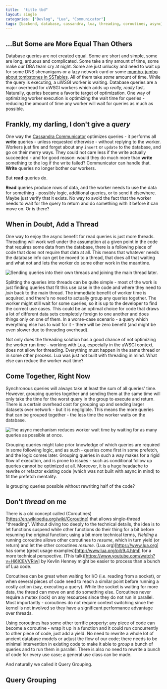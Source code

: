 ```yaml
---
title:  "title tbd"
layout: single
categories: ["Devlog", "Lua", "Communicator"]
tags: [backend, database, cassandra, lua, threading, coroutines, async]
---
```

<!-- todo: title -->

## ...But Some are More Equal Than Others
Database queries are not created equal. Some are short and simple, some are long, arduous and complicated. Some take a tiny amount of time, some make our DBA team cry at night. Some are just unlucky and need to wait up for some DNS shenanigans or a lazy network card or some [mumbo-jumbo about tombstones in SSTables](https://medium.com/walmartglobaltech/tombstones-in-apache-cassandra-d0a068a72dcc). All of them take _some_ amount of time. While the query is executing, a uWSGI worker is waiting. Database queries are a major overhead for uWSGI workers which adds up _really, really_ fast. Naturally, queries became a favorite target of optimization. One way of optimizing worker execution is optimizing the wait time for queries - reducing the amount of time any worker will wait for queries as much as possible.

## Frankly, my darling, I don't give a _query_
One way the [Cassandra Communicator](https://moo64c.github.io/articles/2021/08/15/Cassandra-A-Scale-y-Story/) optimizes queries - it performs all **write** queries - unless requested otherwise - without replying to the worker. Workers just fire and forget about any `insert` or `update` to the database, and go on their merry ways. They could not care less if the write actually succeeded - and for good reason: would they do much more than **write** something to the log if the write failed? Communicator can handle that. **Write** queries no longer bother our workers.

But **read** queries do.

**Read** queries produce rows of data, and the worker needs to use the data for something - possibly logic, additional queries, or to send it elsewhere. Maybe just verify that it exists. No way to avoid the fact that the worker needs to wait for the query to return and do something with it before it can move on. Or is there? 

<!-- todo: better title -->
## When in Doubt, Add a Thread
One way to enjoy the async benefit for read queries is just more threads. Threading will work well under the assumption at a given point in the code that requires some data from the database, there is a following piece of code that does not require that data at all. This means that whatever needs the database info can get be moved to a thread, that does all that waiting and what not and lets the worker do some other work in the meantime.

![Sending queries into their own threads and joining the main thread later.](https://moo64c.github.io/assets/images/2022-08-20-Query%20Grouping/threading.png)

Splitting the queries into threads can be quite simple - most of the work is just finding queries that fit this use case in the code and where they need to _join_ back to the main thread. The immediate benefit of worker time is acquired, and there's no need to actually group any queries together. The worker might still wait for some queries, so it is up to the developer to find the correct use cases. This could be an optimal choice for code that draws a lot of different data sets completely foreign to one another and does things only on one of them. In a worse-case scenario - a query which everything else has to wait for it - there will be zero benefit (and might be even slower due to threading overhead).

Not only does the threading solution has a good chance of not optimizing the worker run time - working with Lua, especially in the uWSGI context, does not allow for threading. Everything must happen in the same thread or in some other process. Lua was just not built with threading in mind. What else can reduce the worker wait time?

## Come Together, Right Now
Synchronous queries will always take at least the sum of all queries' time. However, grouping queries together and sending them at the same time will only take the time for the worst query in the group to execute and return. There is a certain overhead cost for grouping up and sending larger datasets over network - but it is negligible. This means the more queries that can be grouped together - the less time the worker waits on the database.

![The async mechanism reduces worker wait time by waiting for as many queries as possible at once.](https://moo64c.github.io/assets/images/2022-08-20-Query%20Grouping/Sync%20V%20Async.png)

Grouping queries might take prior knowledge of which queries are required in some following logic, and as such - queries come first in some prefetch, and the logic comes later. Grouping queries in such a way makes for a rigid flow of execution, and is prone to issues - such as conditional follow up queries cannot be optimized at all. Moreover, it is a huge headache to rewrite or refactor existing code (which was not built with async in mind) to fit the prefetch mentality.

Is grouping queries possible without rewriting half of the code?

## Don't _thread_ on me
There is a old concept called (Coroutines)[https://en.wikipedia.org/wiki/Coroutine] that allows single-thread "threading". Without diving too deeply to the technical details, the idea is to let functions suspend while other functions do their thing for a bit before resuming the original function; using a bit more technical terms, _Yielding_ a running coroutine allows other coroutines to _resume_, which in turn yield (or return) and let the other coroutines _resume_. (Lua.org)[https://www.lua.org] has some (great usage examples)[http://www.lua.org/pil/9.4.html] for a more technical perspective. (This talk)[https://www.youtube.com/watch?v=Hi6ICEVVRiw] by Kevlin Henney might be easier to process than a bunch of Lua code.

Coroutines can be great when waiting for I/O (i.e. reading from a socket), or when several pieces of code need to reach a similar point before running a costly action (say, executing a query). While the socket is waiting for more data, the thread can move on and do something else. Coroutines never require a mutex (lock) on any resources since they do not run in parallel. Most importantly - coroutines do not require context switching since the kernel is not involved so they have a significant performance advantage over threads.

Using coroutines has some other terrific property: any piece of code can become a coroutine - wrap it up in a function and it could run concurrently to other piece of code, just add a yield. No need to rewrite a whole lot of ancient database models or adjust the flow of our code; there needs to be minimal intervention in existing code to make it able to _group_ a bunch of queries and to run them in parallel. There is also no need to rewrite a bunch of code for every use case; a general use class can be made.

And naturally we called it Query Grouping.

<!-- todo: better subtitle -->
## Query Grouping
